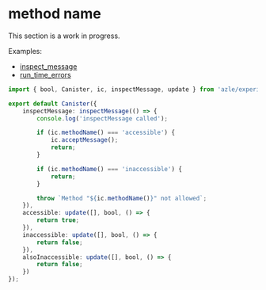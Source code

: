 # method name

This section is a work in progress.

Examples:

-   [inspect_message](https://github.com/demergent-labs/azle/tree/main/examples/inspect_message)
-   [run_time_errors](https://github.com/demergent-labs/azle/tree/main/examples/run_time_errors)

```typescript
import { bool, Canister, ic, inspectMessage, update } from 'azle/experimental';

export default Canister({
    inspectMessage: inspectMessage(() => {
        console.log('inspectMessage called');

        if (ic.methodName() === 'accessible') {
            ic.acceptMessage();
            return;
        }

        if (ic.methodName() === 'inaccessible') {
            return;
        }

        throw `Method "${ic.methodName()}" not allowed`;
    }),
    accessible: update([], bool, () => {
        return true;
    }),
    inaccessible: update([], bool, () => {
        return false;
    }),
    alsoInaccessible: update([], bool, () => {
        return false;
    })
});
```
